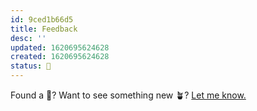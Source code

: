 ```yaml
---
id: 9ced1b66d5
title: Feedback
desc: ''
updated: 1620695624628
created: 1620695624628
status: 🌸
---
```


Found a 🐛? Want to see something new 🪴? [Let me know.](https://github.com/manunamz/jekyll-bonsai)
